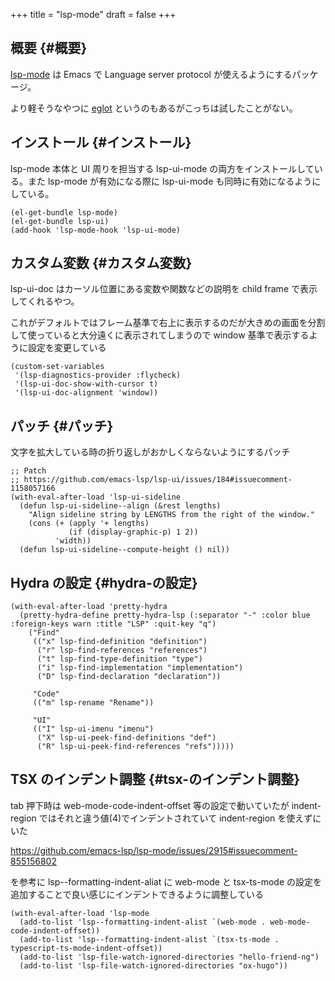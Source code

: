 +++
title = "lsp-mode"
draft = false
+++

## 概要 {#概要}

[lsp-mode](https://github.com/emacs-lsp/lsp-mode) は Emacs で Language server protocol が使えるようにするパッケージ。

より軽そうなやつに [eglot](https://github.com/joaotavora/eglot) というのもあるがこっちは試したことがない。


## インストール {#インストール}

lsp-mode 本体と
UI 周りを担当する lsp-ui-mode の両方をインストールしている。また lsp-mode が有効になる際に lsp-ui-mode も同時に有効になるようにしている。

```emacs-lisp
(el-get-bundle lsp-mode)
(el-get-bundle lsp-ui)
(add-hook 'lsp-mode-hook 'lsp-ui-mode)
```


## カスタム変数 {#カスタム変数}

lsp-ui-doc はカーソル位置にある変数や関数などの説明を child frame で表示してくれるやつ。

これがデフォルトではフレーム基準で右上に表示するのだが大きめの画面を分割して使っていると大分遠くに表示されてしまうので
window 基準で表示するように設定を変更している

```emacs-lisp
(custom-set-variables
 '(lsp-diagnostics-provider :flycheck)
 '(lsp-ui-doc-show-with-cursor t)
 '(lsp-ui-doc-alignment 'window))
```


## パッチ {#パッチ}

文字を拡大している時の折り返しがおかしくならないようにするパッチ

```emacs-lisp
;; Patch
;; https://github.com/emacs-lsp/lsp-ui/issues/184#issuecomment-1158057166
(with-eval-after-load 'lsp-ui-sideline
  (defun lsp-ui-sideline--align (&rest lengths)
    "Align sideline string by LENGTHS from the right of the window."
    (cons (+ (apply '+ lengths)
             (if (display-graphic-p) 1 2))
          'width))
  (defun lsp-ui-sideline--compute-height () nil))
```


## Hydra の設定 {#hydra-の設定}

```emacs-lisp
(with-eval-after-load 'pretty-hydra
  (pretty-hydra-define pretty-hydra-lsp (:separator "-" :color blue :foreign-keys warn :title "LSP" :quit-key "q")
    ("Find"
     (("x" lsp-find-definition "definition")
      ("r" lsp-find-references "references")
      ("t" lsp-find-type-definition "type")
      ("i" lsp-find-implementation "implementation")
      ("D" lsp-find-declaration "declaration"))

     "Code"
     (("m" lsp-rename "Rename"))

     "UI"
     (("I" lsp-ui-imenu "imenu")
      ("X" lsp-ui-peek-find-definitions "def")
      ("R" lsp-ui-peek-find-references "refs")))))
```


## TSX のインデント調整 {#tsx-のインデント調整}

tab 押下時は web-mode-code-indent-offset 等の設定で動いていたが
indent-region ではそれと違う値(4)でインデントされていて
indent-region を使えずにいた

<https://github.com/emacs-lsp/lsp-mode/issues/2915#issuecomment-855156802>

を参考に
lsp--formatting-indent-aliat に web-mode と tsx-ts-mode の設定を追加することで良い感じにインデントできるように調整している

```emacs-lisp
(with-eval-after-load 'lsp-mode
  (add-to-list 'lsp--formatting-indent-alist `(web-mode . web-mode-code-indent-offset))
  (add-to-list 'lsp--formatting-indent-alist `(tsx-ts-mode . typescript-ts-mode-indent-offset))
  (add-to-list 'lsp-file-watch-ignored-directories "hello-friend-ng")
  (add-to-list 'lsp-file-watch-ignored-directories "ox-hugo"))
```
